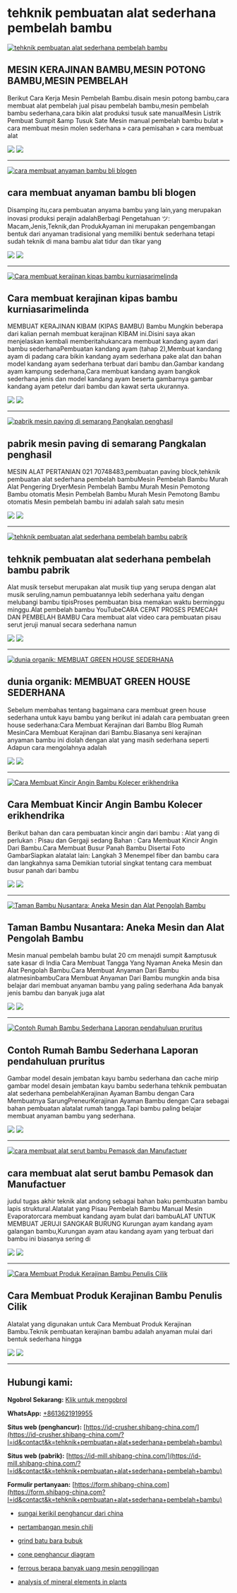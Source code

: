 # tehknik pembuatan alat sederhana pembelah bambu

<a href="https://swt.shibang-china.com/?l=id&img&k=tehknik+pembuatan+alat+sederhana+pembelah+bambu" target="_blank">![tehknik pembuatan alat sederhana pembelah bambu](http://static.shibang-china.com/all-800x300/1258.jpg)</a>

## MESIN KERAJINAN BAMBU,MESIN POTONG BAMBU,MESIN PEMBELAH
Berikut Cara Kerja Mesin Pembelah Bambu.disain mesin potong bambu,cara membuat alat pembelah jual pisau pembelah bambu,mesin pembelah bambu sederhana,cara bikin alat produksi tusuk sate manualMesin Listrik Pembuat Sumpit &amp Tusuk Sate Mesin manual pembelah bambu bulat » cara membuat mesin molen sederhana » cara pemisahan » cara membuat alat


<a href="https://whatsapp.shibangsoft.com/WhatsApp.php" target="_blank" title="WhatsApp">![](http://static.shibang-china.com/icon/whatsapp.png)</a> <a href="https://swt.shibang-china.com/?l=id&icon&k=tehknik+pembuatan+alat+sederhana+pembelah+bambu" target="_blank">![](http://static.shibang-china.com/icon/chat-id.png)</a>

---

<a href="https://swt.shibang-china.com/?l=id&img&k=tehknik+pembuatan+alat+sederhana+pembelah+bambu" target="_blank">![cara membuat anyaman bambu bli blogen](http://static.shibang-china.com/all-800x300/361.jpg)</a>

## cara membuat anyaman bambu bli blogen
Disamping itu,cara pembuatan anyama bambu yang lain,yang merupakan inovasi produksi perajin adalahBerbagi Pengetahuan ツ: Macam,Jenis,Teknik,dan ProdukAyaman ini merupakan pengembangan bentuk dari anyaman tradisional yang memiliki bentuk sederhana tetapi sudah teknik di mana bambu alat tidur dan tikar yang


<a href="https://whatsapp.shibangsoft.com/WhatsApp.php" target="_blank" title="WhatsApp">![](http://static.shibang-china.com/icon/whatsapp.png)</a> <a href="https://swt.shibang-china.com/?l=id&icon&k=tehknik+pembuatan+alat+sederhana+pembelah+bambu" target="_blank">![](http://static.shibang-china.com/icon/chat-id.png)</a>

---

<a href="https://swt.shibang-china.com/?l=id&img&k=tehknik+pembuatan+alat+sederhana+pembelah+bambu" target="_blank">![Cara membuat kerajinan kipas bambu kurniasarimelinda](http://static.shibang-china.com/all-800x300/609.jpg)</a>

## Cara membuat kerajinan kipas bambu kurniasarimelinda
MEMBUAT KERAJINAN KIBAM (KIPAS BAMBU) Bambu Mungkin beberapa dari kalian pernah membuat kerajinan KIBAM ini.Disini saya akan menjelaskan kembali memberitahukancara membuat kandang ayam dari bambu sederhanaPembuatan kandang ayam (tahap 2),Membuat kandang ayam di padang cara bikin kandang ayam sederhana pake alat dan bahan model kandang ayam sederhana terbuat dari bambu dan.Gambar kandang ayam kampung sederhana,Cara membuat kandang ayam bangkok sederhana jenis dan model kandang ayam beserta gambarnya gambar kandang ayam petelur dari bambu dan kawat serta ukurannya.


<a href="https://whatsapp.shibangsoft.com/WhatsApp.php" target="_blank" title="WhatsApp">![](http://static.shibang-china.com/icon/whatsapp.png)</a> <a href="https://swt.shibang-china.com/?l=id&icon&k=tehknik+pembuatan+alat+sederhana+pembelah+bambu" target="_blank">![](http://static.shibang-china.com/icon/chat-id.png)</a>

---

<a href="https://swt.shibang-china.com/?l=id&img&k=tehknik+pembuatan+alat+sederhana+pembelah+bambu" target="_blank">![pabrik mesin paving di semarang Pangkalan penghasil](http://static.shibang-china.com/all-800x300/603.jpg)</a>

## pabrik mesin paving di semarang Pangkalan penghasil
MESIN ALAT PERTANIAN 021 70748483,pembuatan paving block,tehknik pembuatan alat sederhana pembelah bambuMesin Pembelah Bambu Murah Alat Pengering DryerMesin Pembelah Bambu Murah Mesin Pemotong Bambu otomatis Mesin Pembelah Bambu Murah Mesin Pemotong Bambu otomatis Mesin pembelah bambu ini adalah salah satu mesin


<a href="https://whatsapp.shibangsoft.com/WhatsApp.php" target="_blank" title="WhatsApp">![](http://static.shibang-china.com/icon/whatsapp.png)</a> <a href="https://swt.shibang-china.com/?l=id&icon&k=tehknik+pembuatan+alat+sederhana+pembelah+bambu" target="_blank">![](http://static.shibang-china.com/icon/chat-id.png)</a>

---

<a href="https://swt.shibang-china.com/?l=id&img&k=tehknik+pembuatan+alat+sederhana+pembelah+bambu" target="_blank">![tehknik pembuatan alat sederhana pembelah bambu pabrik](http://static.shibang-china.com/all-800x300/858.jpg)</a>

## tehknik pembuatan alat sederhana pembelah bambu pabrik
Alat musik tersebut merupakan alat musik tiup yang serupa dengan alat musik seruling,namun pembuatannya lebih sederhana yaitu dengan melubangi bambu tipisProses pembuatan bisa memakan waktu berminggu minggu.Alat pembelah bambu YouTubeCARA CEPAT PROSES PEMECAH DAN PEMBELAH BAMBU Cara membuat alat video cara pembuatan pisau serut jeruji manual secara sederhana namun


<a href="https://whatsapp.shibangsoft.com/WhatsApp.php" target="_blank" title="WhatsApp">![](http://static.shibang-china.com/icon/whatsapp.png)</a> <a href="https://swt.shibang-china.com/?l=id&icon&k=tehknik+pembuatan+alat+sederhana+pembelah+bambu" target="_blank">![](http://static.shibang-china.com/icon/chat-id.png)</a>

---

<a href="https://swt.shibang-china.com/?l=id&img&k=tehknik+pembuatan+alat+sederhana+pembelah+bambu" target="_blank">![dunia organik: MEMBUAT GREEN HOUSE SEDERHANA](http://static.shibang-china.com/all-800x300/672.jpg)</a>

## dunia organik: MEMBUAT GREEN HOUSE SEDERHANA
Sebelum membahas tentang bagaimana cara membuat green house sederhana untuk kayu bambu yang berikut ini adalah cara pembuatan green house sederhana:Cara Membuat Kerajinan dari Bambu Blog Rumah MesinCara Membuat Kerajinan dari Bambu.Biasanya seni kerajinan anyaman bambu ini diolah dengan alat yang masih sederhana seperti Adapun cara mengolahnya adalah


<a href="https://whatsapp.shibangsoft.com/WhatsApp.php" target="_blank" title="WhatsApp">![](http://static.shibang-china.com/icon/whatsapp.png)</a> <a href="https://swt.shibang-china.com/?l=id&icon&k=tehknik+pembuatan+alat+sederhana+pembelah+bambu" target="_blank">![](http://static.shibang-china.com/icon/chat-id.png)</a>

---

<a href="https://swt.shibang-china.com/?l=id&img&k=tehknik+pembuatan+alat+sederhana+pembelah+bambu" target="_blank">![Cara Membuat Kincir Angin Bambu Kolecer erikhendrika](http://static.shibang-china.com/all-800x300/241.jpg)</a>

## Cara Membuat Kincir Angin Bambu Kolecer erikhendrika
Berikut bahan dan cara pembuatan kincir angin dari bambu : Alat yang di perlukan : Pisau dan Gergaji sedang Bahan : Cara Membuat Kincir Angin Dari Bambu.Cara Membuat Busur Panah Bambu Disertai Foto GambarSiapkan alatalat lain: Langkah 3 Menempel fiber dan bambu cara dan langkahnya sama Demikian tutorial singkat tentang cara membuat busur panah dari bambu


<a href="https://whatsapp.shibangsoft.com/WhatsApp.php" target="_blank" title="WhatsApp">![](http://static.shibang-china.com/icon/whatsapp.png)</a> <a href="https://swt.shibang-china.com/?l=id&icon&k=tehknik+pembuatan+alat+sederhana+pembelah+bambu" target="_blank">![](http://static.shibang-china.com/icon/chat-id.png)</a>

---

<a href="https://swt.shibang-china.com/?l=id&img&k=tehknik+pembuatan+alat+sederhana+pembelah+bambu" target="_blank">![Taman Bambu Nusantara: Aneka Mesin dan Alat Pengolah Bambu](http://static.shibang-china.com/all-800x300/1025.jpg)</a>

## Taman Bambu Nusantara: Aneka Mesin dan Alat Pengolah Bambu
Mesin manual pembelah bambu bulat 20 cm menajdi sumpit &amptusuk sate kasar di India Cara Membuat Tangga Yang Nyaman Aneka Mesin dan Alat Pengolah Bambu.Cara Membuat Anyaman Dari Bambu alatmesinbambuCara Membuat Anyaman Dari Bambu mungkin anda bisa belajar dari membuat anyaman bambu yang paling sederhana Ada banyak jenis bambu dan banyak juga alat


<a href="https://whatsapp.shibangsoft.com/WhatsApp.php" target="_blank" title="WhatsApp">![](http://static.shibang-china.com/icon/whatsapp.png)</a> <a href="https://swt.shibang-china.com/?l=id&icon&k=tehknik+pembuatan+alat+sederhana+pembelah+bambu" target="_blank">![](http://static.shibang-china.com/icon/chat-id.png)</a>

---

<a href="https://swt.shibang-china.com/?l=id&img&k=tehknik+pembuatan+alat+sederhana+pembelah+bambu" target="_blank">![Contoh Rumah Bambu Sederhana Laporan pendahuluan pruritus](http://static.shibang-china.com/all-800x300/306.jpg)</a>

## Contoh Rumah Bambu Sederhana Laporan pendahuluan pruritus
Gambar model desain jembatan kayu bambu sederhana dan cache mirip gambar model desain jembatan kayu bambu sederhana tehknik pembuatan alat sederhana pembelahKerajinan Ayaman Bambu dengan Cara Membuatnya SarungPreneurKerajinan Ayaman Bambu dengan Cara sebagai bahan pembuatan alatalat rumah tangga.Tapi bambu paling belajar membuat anyaman bambu yang sederhana.


<a href="https://whatsapp.shibangsoft.com/WhatsApp.php" target="_blank" title="WhatsApp">![](http://static.shibang-china.com/icon/whatsapp.png)</a> <a href="https://swt.shibang-china.com/?l=id&icon&k=tehknik+pembuatan+alat+sederhana+pembelah+bambu" target="_blank">![](http://static.shibang-china.com/icon/chat-id.png)</a>

---

<a href="https://swt.shibang-china.com/?l=id&img&k=tehknik+pembuatan+alat+sederhana+pembelah+bambu" target="_blank">![cara membuat alat serut bambu Pemasok dan Manufactuer](http://static.shibang-china.com/all-800x300/1050.jpg)</a>

## cara membuat alat serut bambu Pemasok dan Manufactuer
judul tugas akhir teknik alat andong sebagai bahan baku pembuatan bambu lapis struktural.Alatalat yang Pisau Pembelah Bambu Manual Mesin Evaporatorcara membuat kandang ayam bulat dari bambuALAT UNTUK MEMBUAT JERUJI SANGKAR BURUNG Kurungan ayam kandang ayam galangan bambu,Kurungan ayam atau kandang ayam yang terbuat dari bambu ini biasanya sering di


<a href="https://whatsapp.shibangsoft.com/WhatsApp.php" target="_blank" title="WhatsApp">![](http://static.shibang-china.com/icon/whatsapp.png)</a> <a href="https://swt.shibang-china.com/?l=id&icon&k=tehknik+pembuatan+alat+sederhana+pembelah+bambu" target="_blank">![](http://static.shibang-china.com/icon/chat-id.png)</a>

---

<a href="https://swt.shibang-china.com/?l=id&img&k=tehknik+pembuatan+alat+sederhana+pembelah+bambu" target="_blank">![Cara Membuat Produk Kerajinan Bambu Penulis Cilik](http://static.shibang-china.com/all-800x300/166.jpg)</a>

## Cara Membuat Produk Kerajinan Bambu Penulis Cilik
Alatalat yang digunakan untuk Cara Membuat Produk Kerajinan Bambu.Teknik pembuatan kerajinan bambu adalah anyaman mulai dari bentuk sederhana hingga

<a href="https://whatsapp.shibangsoft.com/WhatsApp.php" target="_blank" title="WhatsApp">![](http://static.shibang-china.com/icon/whatsapp.png)</a> <a href="https://swt.shibang-china.com/?l=id&icon&k=tehknik+pembuatan+alat+sederhana+pembelah+bambu" target="_blank">![](http://static.shibang-china.com/icon/chat-id.png)</a>

---
## Hubungi kami:

**Ngobrol Sekarang:** [Klik untuk mengobrol](https://swt.shibang-china.com?l=id&contact&k=tehknik+pembuatan+alat+sederhana+pembelah+bambu)

**WhatsApp:**  [+8613621919955](https://whatsapp.shibangsoft.com/WhatsApp.php)

**Situs web (penghancur):** [https://id-crusher.shibang-china.com/](https://id-crusher.shibang-china.com/?l=id&contact&k=tehknik+pembuatan+alat+sederhana+pembelah+bambu)

**Situs web (pabrik):** [https://id-mill.shibang-china.com/](https://id-mill.shibang-china.com/?l=id&contact&k=tehknik+pembuatan+alat+sederhana+pembelah+bambu)

**Formulir pertanyaan:** [https://form.shibang-china.com](https://form.shibang-china.com?l=id&contact&k=tehknik+pembuatan+alat+sederhana+pembelah+bambu)

* [sungai kerikil penghancur dari china](../32/sungai%20kerikil%20penghancur%20dari%20china.md)

* [pertambangan mesin chili](../39/pertambangan%20mesin%20chili.md)

* [grind batu bara bubuk](../39/grind%20batu%20bara%20bubuk.md)

* [cone penghancur diagram](../33/cone%20penghancur%20diagram.md)

* [ferrous berapa banyak uang mesin penggilingan](../35/ferrous%20berapa%20banyak%20uang%20mesin%20penggilingan.md)

* [analysis of mineral elements in plants](../31/analysis%20of%20mineral%20elements%20in%20plants.md)